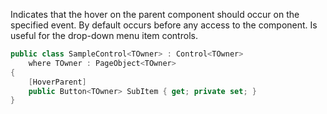 Indicates that the hover on the parent component should occur on the specified event. By default occurs before any access to the component. Is useful for the drop-down menu item controls.

```cs
public class SampleControl<TOwner> : Control<TOwner>
    where TOwner : PageObject<TOwner>
{
    [HoverParent]
    public Button<TOwner> SubItem { get; private set; }
}
```